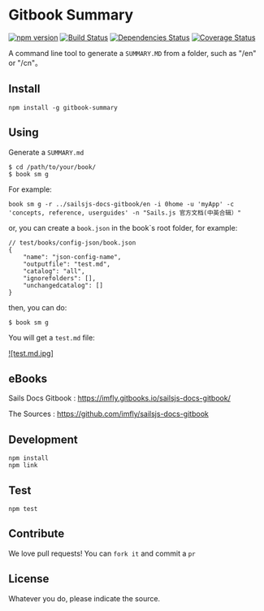 # Gitbook Summary 

[![npm version](https://badge.fury.io/js/gitbook-summary.svg)](https://badge.fury.io/js/gitbook-summary)
[![Build Status](https://travis-ci.org/imfly/gitbook-summary.png?branch=master)](https://travis-ci.org/imfly/gitbook-summary)
[![Dependencies Status](https://david-dm.org/imfly/gitbook-summary.png)](https://david-dm.org/imfly/gitbook-summary)
[![Coverage Status](https://coveralls.io/repos/imfly/gitbook-summary/badge.png)](https://coveralls.io/r/imfly/gitbook-summary)


A command line tool to generate a `SUMMARY.MD` from a folder, such as "/en" or "/cn"。
	
## Install

```
npm install -g gitbook-summary
```

## Using

Generate a `SUMMARY.md`

```
$ cd /path/to/your/book/
$ book sm g
``` 

For example:

```
book sm g -r ../sailsjs-docs-gitbook/en -i 0home -u 'myApp' -c 'concepts, reference, userguides' -n "Sails.js 官方文档(中英合辑）"
```

or, you can create a `book.json` in the book`s root folder, for example:

```
// test/books/config-json/book.json
{
    "name": "json-config-name",
    "outputfile": "test.md",
    "catalog": "all",
    "ignorefolders": [],
    "unchangedcatalog": []
}
```

then, you can do:

```
$ book sm g
```

You will get a `test.md` file:

[![test.md.jpg]](img/test.md.jpg)

## eBooks

Sails Docs Gitbook : https://imfly.gitbooks.io/sailsjs-docs-gitbook/

The Sources : https://github.com/imfly/sailsjs-docs-gitbook

## Development

```
npm install
npm link
```

## Test

```
npm test
```

## Contribute

We love pull requests! You can `fork it` and commit a `pr`

## License

Whatever you do, please indicate the source.

